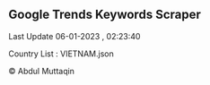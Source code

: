 

## Google Trends Keywords Scraper 
 
Last Update 06-01-2023 , 02:23:40

Country List :
VIETNAM.json



© Abdul Muttaqin 
